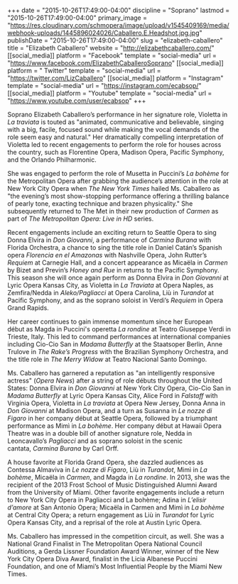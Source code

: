 +++
date = "2015-10-26T17:49:00-04:00"
discipline = "Soprano"
lastmod = "2015-10-26T17:49:00-04:00"
primary_image = "https://res.cloudinary.com/schmopera/image/upload/v1545409169/media/webhook-uploads/1445896024026/Caballero.E.Headshot.jpg.jpg"
publishDate = "2015-10-26T17:49:00-04:00"
slug = "elizabeth-caballero"
title = "Elizabeth Caballero"
website = "http://elizabethcaballero.com/"
[[social_media]]
platform = "Facebook"
template = "social-media"
url = "https://www.facebook.com/ElizabethCaballeroSoprano"
[[social_media]]
platform = " Twitter"
template = "social-media"
url = "https://twitter.com/LizCaballero"
[[social_media]]
platform = "Instagram"
template = "social-media"
url = "https://instagram.com/ecabsop/"
[[social_media]]
platform = "Youtube"
template = "social-media"
url = "https://www.youtube.com/user/ecabsop"
+++

Soprano Elizabeth Caballero’s performance in her signature role, Violetta in *La traviata* is touted as "animated, communicative and believable, singing with a big, facile, focused sound while making the vocal demands of the role seem easy and natural." Her dramatically compelling interpretation of Violetta led to recent engagements to perform the role for houses across the country, such as Florentine Opera, Madison Opera, Pacific Symphony, and the Orlando Philharmonic. 

She was engaged to perform the role of Musetta in Puccini’s *La bohème* for the Metropolitan Opera after grabbing the audience’s attention in the role at New York City Opera when *The New York Times* hailed Ms. Caballero as "the evening’s most show-stopping performance offering a thrilling balance of pearly tone, exacting technique and brazen physicality." She subsequently returned to The Met in their new production of *Carmen* as part of *The Metropolitan Opera: Live in HD* series. 

Recent engagements include an exciting return to Seattle Opera to sing Donna Elvira in *Don Giovanni*, a performance of *Carmina Burana* with Florida Orchestra, a chance to sing the title role in Daniel Catán’s Spanish opera *Florencia en el Amazonas* with Nashville Opera, John Rutter’s *Requiem* at Carnegie Hall, and a concert appearance as Micaëla in *Carmen* by Bizet and Previn’s *Honey and Rue* in returns to the Pacific Symphony. This season she will once again perform as Donna Elvira in *Don Giovanni* at Lyric Opera Kansas City, as Violetta in *La Traviata* at Opera Naples, as Zemfira/Nedda in *Aleko/Pagliacci* at Opera Carolina, Liù in *Turandot* at Pacific Symphony, and as the soprano soloist in Verdi’s *Requiem* in Opera Grand Rapids.

Her career continues to gain immense momentum since her European début as Magda in Puccini's operetta *La rondine* at Teatro Giuseppe Verdi in Trieste, Italy. This led to command performances at international companies including Cio-Cio San in *Madama Butterfly* at the Staatsoper Berlin, Anne Trulove in *The Rake’s Progress* with the Brazilian Symphony Orchestra, and the title role in *The Merry Widow* at Teatro Nacional Santo Domingo.

Ms. Caballero has garnered a reputation as "an intelligently responsive actress" (*Opera News*) after a string of role débuts throughout the United States: Donna Elvira in *Don Giovanni* at New York City Opera, Cio-Cio San in *Madama Butterfly* at Lyric Opera Kansas City, Alice Ford in *Falstaff* with Virginia Opera, Violetta in *La traviata* at Opera New Jersey, Donna Anna in *Don Giovanni* at Madison Opera, and a turn as Susanna in *Le nozze di Figaro* in her company début at Seattle Opera, followed by a triumphant performance as Mimì in *La bohème*. Her company début at Hawaii Opera Theatre was in a double bill of another signature role, Nedda in Leoncavallo’s *Pagliacci* and as soprano soloist in the scenic cantata, *Carmina Burana* by Carl Orff.

A house favorite at Florida Grand Opera, she dazzled audiences as Contessa Almaviva in *Le nozze di Figaro*, Liù in *Turandot*, Mimì in *La bohème*, Micaëla in *Carmen*, and Magda in *La rondine*. In 2013, she was the recipient of the 2013 Frost School of Music Distinguished Alumni Award from the University of Miami. Other favorite engagements include a return to New York City Opera in Pagliacci and La bohème; Adina in *L’elisir d’amore* at San Antonio Opera; Micaëla in Carmen and Mimì in *La bohème* at Central City Opera; a return engagement as Liù in *Turandot* for Lyric Opera Kansas City, and a reprisal of the role at Austin Lyric Opera. 

Ms. Caballero has impressed in the competition circuit, as well. She was a National Grand Finalist in The Metropolitan Opera National Council Auditions, a Gerda Lissner Foundation Award Winner, winner of the New York City Opera Diva Award, finalist in the Licia Albanese Puccini Foundation, and one of Miami’s Most Influential People by the Miami New Times.


